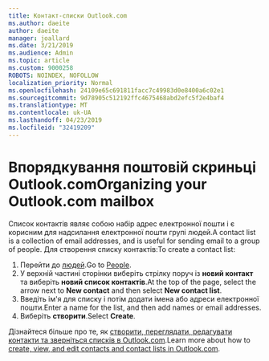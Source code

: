 ```yaml
---
title: Контакт-списки Outlook.com
ms.author: daeite
author: daeite
manager: joallard
ms.date: 3/21/2019
ms.audience: Admin
ms.topic: article
ms.custom: 9000258
ROBOTS: NOINDEX, NOFOLLOW
localization_priority: Normal
ms.openlocfilehash: 24109e65c691811facc7c49983d0e8400a6c02e1
ms.sourcegitcommit: 9d78905c512192ffc4675468abd2efc5f2e4baf4
ms.translationtype: MT
ms.contentlocale: uk-UA
ms.lasthandoff: 04/23/2019
ms.locfileid: "32419209"
---
```

# <a name="organizing-your-outlookcom-mailbox"></a><span data-ttu-id="0a64f-102">Впорядкування поштовій скриньці Outlook.com</span><span class="sxs-lookup"><span data-stu-id="0a64f-102">Organizing your Outlook.com mailbox</span></span>

<span data-ttu-id="0a64f-103">Список контактів являє собою набір адрес електронної пошти і є корисним для надсилання електронної пошти групі людей.</span><span class="sxs-lookup"><span data-stu-id="0a64f-103">A contact list is a collection of email addresses, and is useful for sending email to a group of people.</span></span> <span data-ttu-id="0a64f-104">Для створення списку контактів:</span><span class="sxs-lookup"><span data-stu-id="0a64f-104">To create a contact list:</span></span>

1. <span data-ttu-id="0a64f-105">Перейти до [людей](https://outlook.live.com/people/).</span><span class="sxs-lookup"><span data-stu-id="0a64f-105">Go to [People](https://outlook.live.com/people/).</span></span>
1. <span data-ttu-id="0a64f-106">У верхній частині сторінки виберіть стрілку поруч із **новий контакт** та виберіть **новий список контактів**.</span><span class="sxs-lookup"><span data-stu-id="0a64f-106">At the top of the page, select the arrow next to **New contact** and then select **New contact list**.</span></span>
1. <span data-ttu-id="0a64f-107">Введіть ім'я для списку і потім додати імена або адреси електронної пошти.</span><span class="sxs-lookup"><span data-stu-id="0a64f-107">Enter a name for the list, and then add names or email addresses.</span></span>
1. <span data-ttu-id="0a64f-108">Виберіть **створити**.</span><span class="sxs-lookup"><span data-stu-id="0a64f-108">Select **Create**.</span></span>

<span data-ttu-id="0a64f-109">Дізнайтеся більше про те, як [створити, переглядати, редагувати контакти та зверніться списків в Outlook.com](https://support.office.com/article/5b909158-036e-4820-92f7-2a27f57b9f01).</span><span class="sxs-lookup"><span data-stu-id="0a64f-109">Learn more about how to [create, view, and edit contacts and contact lists in Outlook.com](https://support.office.com/article/5b909158-036e-4820-92f7-2a27f57b9f01).</span></span>